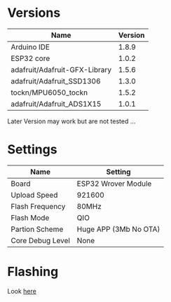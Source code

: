 # Versions 

| Name                          | Version |
| ----------------------------- | ------- |
| Arduino IDE                   | 1.8.9   |
| ESP32 core                    | 1.0.2   |
| adafruit/Adafruit-GFX-Library | 1.5.6   |
| adafruit/Adafruit_SSD1306     | 1.3.0   |
| tockn/MPU6050_tockn           | 1.5.2   |
| adafruit/Adafruit_ADS1X15     | 1.0.1   |

Later Version may work but are not tested ...

# Settings

| Name                | Setting               |
| ------------------- | --------------------- |
| Board               | ESP32 Wrover Module   |
| Upload Speed        | 921600                |
| Flash Frequency     | 80MHz                 |
| Flash Mode          | QIO                   |
| Partion Scheme      | Huge APP (3Mb No OTA) |
| Core Debug Level    | None                  |

# Flashing

Look [here](https://github.com/raphaelbs/esp32-cam-ai-thinker#flashing) 


